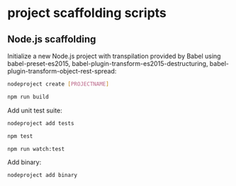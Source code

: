 # project scaffolding scripts

## Node.js scaffolding

Initialize a new Node.js project with transpilation provided by Babel using babel-preset-es2015, babel-plugin-transform-es2015-destructuring, babel-plugin-transform-object-rest-spread:

``` bash
nodeproject create [PROJECTNAME]

npm run build
```

Add unit test suite:

``` bash
nodeproject add tests

npm test

npm run watch:test
```

Add binary:

``` bash
nodeproject add binary
```
